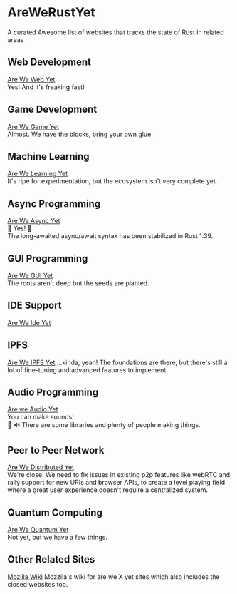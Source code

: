# AreWeRustYet
A curated Awesome list of websites that tracks the state of Rust in related areas

## Web Development 
  [Are We Web Yet](https://www.arewewebyet.org/)  
  Yes! And it's freaking fast!

## Game Development
  [Are We Game Yet](https://arewegameyet.com/)  
  Almost. We have the blocks, bring your own glue.

## Machine Learning
  [Are We Learning Yet](https://www.arewelearningyet.com/)  
  It's ripe for experimentation, but the ecosystem isn't very complete yet.

## Async Programming
  [Are We Async Yet](https://areweasyncyet.rs/)  
  🎉 Yes! 🎉  
  The long-awaited async/await syntax has been stabilized in Rust 1.39. 

## GUI Programming
  [Are We GUI Yet](https://areweguiyet.com/)  
  The roots aren't deep but the seeds are planted.
  
## IDE Support
  [Are We Ide Yet](https://areweideyet.com/)  
  
## IPFS
  [Are We IPFS Yet](https://areweipfsyet.rs/)
  ...kinda, yeah! The foundations are there, but there's still a lot of fine-tuning and advanced features to implement.
  
## Audio Programming
  [Are we Audio Yet](https://areweaudioyet.com/)  
  You can make sounds!  
  🦀 🔊 There are some libraries and plenty of people making things.
  
## Peer to Peer Network
  [Are We Distributed Yet](https://arewedistributedyet.com/)  
  We're close. We need to fix issues in existing p2p features like webRTC and rally support for new URIs and browser APIs,
  to create a level playing field where a great user experience doesn't require a centralized system. 
  
## Quantum Computing
  [Are We Quantum Yet](https://arewequantumyet.github.io/)  
  Not yet, but we have a few things.  

## Other Related Sites
  [Mozilla Wiki](https://wiki.mozilla.org/Areweyet)
  Mozzila's wiki for are we X yet sites which also includes the closed websites too. 
